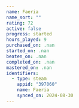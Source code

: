 ```yaml
---
name: Faeria
name_sort: ""
rating: 72
active: false
progress: started
hours_played: 9
purchased_on: .nan
started_on: .nan
beaten_on: .nan
completed_on: .nan
mastered_on: .nan
identifiers:
  - type: steam
    appid: "397060"
    name: Faeria
    synced_on: 2024-08-30
---
```

